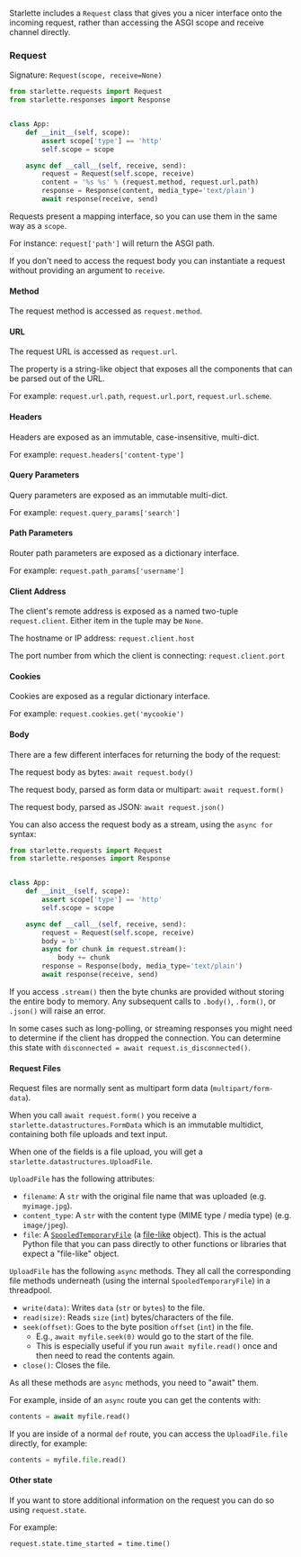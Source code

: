 
Starlette includes a `Request` class that gives you a nicer interface onto
the incoming request, rather than accessing the ASGI scope and receive channel directly.

### Request

Signature: `Request(scope, receive=None)`

```python
from starlette.requests import Request
from starlette.responses import Response


class App:
    def __init__(self, scope):
        assert scope['type'] == 'http'
        self.scope = scope

    async def __call__(self, receive, send):
        request = Request(self.scope, receive)
        content = '%s %s' % (request.method, request.url.path)
        response = Response(content, media_type='text/plain')
        await response(receive, send)
```

Requests present a mapping interface, so you can use them in the same
way as a `scope`.

For instance: `request['path']` will return the ASGI path.

If you don't need to access the request body you can instantiate a request
without providing an argument to `receive`.

#### Method

The request method is accessed as `request.method`.

#### URL

The request URL is accessed as `request.url`.

The property is a string-like object that exposes all the
components that can be parsed out of the URL.

For example: `request.url.path`, `request.url.port`, `request.url.scheme`.

#### Headers

Headers are exposed as an immutable, case-insensitive, multi-dict.

For example: `request.headers['content-type']`

#### Query Parameters

Query parameters are exposed as an immutable multi-dict.

For example: `request.query_params['search']`

#### Path Parameters

Router path parameters are exposed as a dictionary interface.

For example: `request.path_params['username']`

#### Client Address

The client's remote address is exposed as a named two-tuple `request.client`.
Either item in the tuple may be `None`.

The hostname or IP address: `request.client.host`

The port number from which the client is connecting: `request.client.port`

#### Cookies

Cookies are exposed as a regular dictionary interface.

For example: `request.cookies.get('mycookie')`

#### Body

There are a few different interfaces for returning the body of the request:

The request body as bytes: `await request.body()`

The request body, parsed as form data or multipart: `await request.form()`

The request body, parsed as JSON: `await request.json()`

You can also access the request body as a stream, using the `async for` syntax:

```python
from starlette.requests import Request
from starlette.responses import Response


class App:
    def __init__(self, scope):
        assert scope['type'] == 'http'
        self.scope = scope

    async def __call__(self, receive, send):
        request = Request(self.scope, receive)
        body = b''
        async for chunk in request.stream():
            body += chunk
        response = Response(body, media_type='text/plain')
        await response(receive, send)
```

If you access `.stream()` then the byte chunks are provided without storing
the entire body to memory. Any subsequent calls to `.body()`, `.form()`, or `.json()`
will raise an error.

In some cases such as long-polling, or streaming responses you might need to
determine if the client has dropped the connection. You can determine this
state with `disconnected = await request.is_disconnected()`.

#### Request Files

Request files are normally sent as multipart form data (`multipart/form-data`).

When you call `await request.form()` you receive a `starlette.datastructures.FormData` which is an immutable
multidict, containing both file uploads and text input.

When one of the fields is a file upload, you will get a `starlette.datastructures.UploadFile`.

`UploadFile` has the following attributes:

* `filename`: A `str` with the original file name that was uploaded (e.g. `myimage.jpg`).
* `content_type`: A `str` with the content type (MIME type / media type) (e.g. `image/jpeg`).
* `file`: A <a href="https://docs.python.org/3/library/tempfile.html#tempfile.SpooledTemporaryFile" target="_blank">`SpooledTemporaryFile`</a> (a <a href="https://docs.python.org/3/glossary.html#term-file-like-object" target="_blank">file-like</a> object). This is the actual Python file that you can pass directly to other functions or libraries that expect a "file-like" object.


`UploadFile` has the following `async` methods. They all call the corresponding file methods underneath (using the internal `SpooledTemporaryFile`) in a threadpool.

* `write(data)`: Writes `data` (`str` or `bytes`) to the file.
* `read(size)`: Reads `size` (`int`) bytes/characters of the file.
* `seek(offset)`: Goes to the byte position `offset` (`int`) in the file.
    * E.g., `await myfile.seek(0)` would go to the start of the file.
    * This is especially useful if you run `await myfile.read()` once and then need to read the contents again.
* `close()`: Closes the file.

As all these methods are `async` methods, you need to "await" them.

For example, inside of an `async` route you can get the contents with:

```Python
contents = await myfile.read()
```

If you are inside of a normal `def` route, you can access the `UploadFile.file` directly, for example:

```Python
contents = myfile.file.read()
```

#### Other state

If you want to store additional information on the request you can do so
using `request.state`.

For example:

`request.state.time_started = time.time()`
